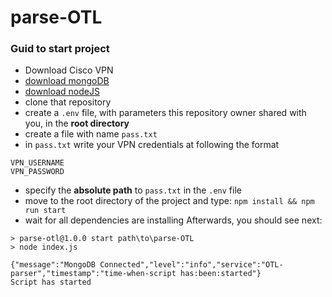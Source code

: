 # parse-OTL
### Guid to start project
- Download Cisco VPN
- [download mongoDB](https://www.mongodb.com/download-center/community)
- [download nodeJS](https://nodejs.org/)
- clone that repository 
- create a `.env` file, with parameters this repository owner shared with you, in the __root directory__ 
- create a file with name `pass.txt`
- in `pass.txt` write your VPN credentials at following the format
```
VPN_USERNAME
VPN_PASSWORD
```
- specify the __absolute path__ to `pass.txt` in the `.env` file 
- move to the root directory of the project and type: `npm install && npm run start`
- wait for all dependencies are installing 
Afterwards, you should see next: 
```
> parse-otl@1.0.0 start path\to\parse-OTL
> node index.js

{"message":"MongoDB Connected","level":"info","service":"OTL-parser","timestamp":"time-when-script has:been:started"}
Script has started
```